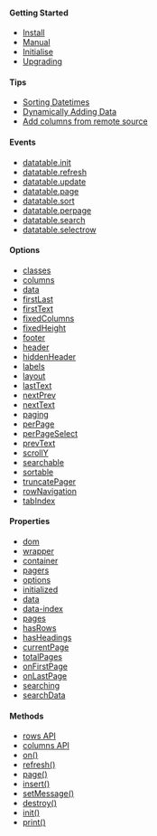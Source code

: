 #### Getting Started
* [Install](Getting-Started#install)
* [Manual](Getting-Started#browser)
* [Initialise](Getting-Started#initialise)
* [Upgrading](Upgrading)

#### Tips
* [Sorting Datetimes](datetime)
* [Dynamically Adding Data](Dynamically-adding-data)
* [Add columns from remote source](Adding-a-column-from-a-remote-source)

#### Events
* [datatable.init](Events#datatableinit)
* [datatable.refresh](Events#datatablerefresh)
* [datatable.update](Events#datatableupdate)
* [datatable.page](Events#datatablepage)
* [datatable.sort](Events#datatablesort)
* [datatable.perpage](Events#datatableperpage)
* [datatable.search](Events#datatablesearch)
* [datatable.selectrow](Events#datatableselectrow)

#### Options
* [classes](classes)
* [columns](columns)
* [data](data)
* [firstLast](firstLast)
* [firstText](firstText)
* [fixedColumns](fixedColumns)
* [fixedHeight](fixedHeight)
* [footer](footer)
* [header](header)
* [hiddenHeader](hiddenHeader)
* [labels](labels)
* [layout](layout)
* [lastText](lastText)
* [nextPrev](nextPrev)
* [nextText](nextText)
* [paging](paging)
* [perPage](perPage)
* [perPageSelect](perPageSelect)
* [prevText](prevText)
* [scrollY](scrollY)
* [searchable](searchable)
* [sortable](sortable)
* [truncatePager](truncatePager)
* [rowNavigation](rowNavigation)
* [tabIndex](tabIndex)


#### Properties
* [dom](API#dom)
* [wrapper](API#wrapper)
* [container](API#container)
* [pagers](API#pagers)
* [options](API#options)
* [initialized](API#initialized)
* [data](API#data)
* [data-index](API#data-index)
* [pages](API#pages)
* [hasRows](API#hasrows)
* [hasHeadings](API#hasheadings)
* [currentPage](API#currentpage)
* [totalPages](API#totalpages)
* [onFirstPage](API#onfirstpage)
* [onLastPage](API#onlastpage)
* [searching](API#searching)
* [searchData](API#searchdata)

#### Methods
* [rows API](rows-API)
* [columns API](columns-API)
* [on()](on())
* [refresh()](refresh())
* [page()](page())
* [insert()](insert())
* [setMessage()](setmessage())
* [destroy()](destroy())
* [init()](init())
* [print()](print())
